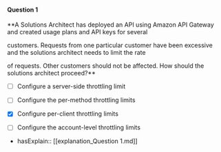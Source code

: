 #### Question  1

**A Solutions Architect has deployed an API using Amazon API Gateway and created usage plans and API keys for several

customers. Requests from one particular customer have been excessive and the solutions architect needs to limit the rate

of requests. Other customers should not be affected. How should the solutions architect proceed?**

- [ ] Configure a server-side throttling limit

- [ ] Configure the per-method throttling limits

- [x] Configure per-client throttling limits

- [ ] Configure the account-level throttling limits

- hasExplain:: [[explanation_Question  1.md]]
